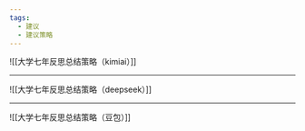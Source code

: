 ```yaml
---
tags:
  - 建议
  - 建议策略
---
```

![[大学七年反思总结策略（kimiai）]]

---
![[大学七年反思总结策略（deepseek）]]

---
![[大学七年反思总结策略（豆包）]]